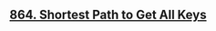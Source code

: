 ## [864. Shortest Path to Get All Keys](https://leetcode.com/problems/shortest-path-to-get-all-keys)
